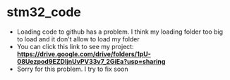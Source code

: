 # stm32_code
* Loading code to github has a problem. I think my loading folder too big to load and it don't allow to load my folder
* You can click this link to see my project: **https://drive.google.com/drive/folders/1pU-08Uezpod9EZDljnUvPV33v7_2GiEa?usp=sharing** 
* Sorry for this problem. I try to fix soon
